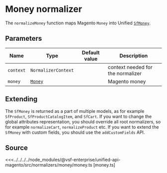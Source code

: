 # Money normalizer

The `normalizeMoney` function maps Magento `Money` into Unified [`SfMoney`](/reference/unified-data-model.html#sfmoney).

## Parameters

| Name    | Type                                                                            | Default value | Description   |
| ------- | ------------------------------------------------------------------------------- | ------------- | ------------- |
| `context` | `NormalizerContext`                                                           |               | context needed for the normalizer |
| `money` | [`Money`](https://docs.alokai.com/integrations/magento/api/magento-types/Money) |               | Magento money |

## Extending

The `SfMoney` is returned as a part of multiple models, as for example `SfProduct`, `SfProductCatalogItem`, and `SfCart`. If you want to change the global attributes representation, you should override all root normalizers, so for example `normalizeCart`, `normalizeProduct` etc. If you want to extend the `SfMoney` with custom fields, you should use the `addCustomFields` API.

## Source

<<<../../../../node_modules/@vsf-enterprise/unified-api-magento/src/normalizers/money/money.ts [money.ts]
